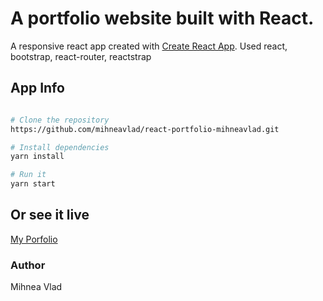 # A portfolio website built with React.

A responsive react app created with [Create React App](https://github.com/facebook/create-react-app).
Used react, bootstrap, react-router, reactstrap

## App Info

```bash

# Clone the repository
https://github.com/mihneavlad/react-portfolio-mihneavlad.git

# Install dependencies
yarn install

# Run it
yarn start

```

## Or see it live

[My Porfolio](https://mihneavlad.github.io/react-portfolio-mihneavlad/)

### Author

Mihnea Vlad



